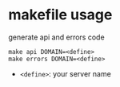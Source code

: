 
# makefile usage

generate api and errors code
```shell
make api DOMAIN=<define>
make errors DOMAIN=<define>
```
* `<define>`: your server name
